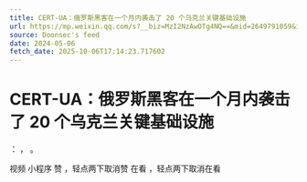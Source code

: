 ```yaml
---
title: CERT-UA：俄罗斯黑客在一个月内袭击了 20 个乌克兰关键基础设施
url: https://mp.weixin.qq.com/s?__biz=MzI2NzAwOTg4NQ==&mid=2649791059&idx=2&sn=1e65222e313c831cd1977cacd6c11ff2
source: Doonsec's feed
date: 2024-05-06
fetch_date: 2025-10-06T17:14:23.717602
---
```


# CERT-UA：俄罗斯黑客在一个月内袭击了 20 个乌克兰关键基础设施

：
，
。

视频
小程序
赞
，轻点两下取消赞
在看
，轻点两下取消在看
